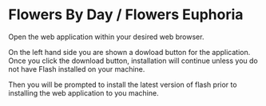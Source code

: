 Flowers By Day / Flowers Euphoria
============================

Open the web application within your desired web browser.

On the left hand side you are shown a dowload button for the application.
Once you click the download button, installation will continue unless you do not have Flash installed on your machine.

Then you will be prompted to install the latest version of flash prior to installing the web application to you machine.


